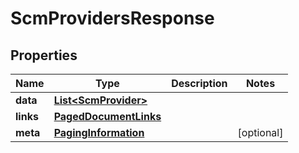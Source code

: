

# ScmProvidersResponse


## Properties

| Name | Type | Description | Notes |
|------------ | ------------- | ------------- | -------------|
|**data** | [**List&lt;ScmProvider&gt;**](ScmProvider.md) |  |  |
|**links** | [**PagedDocumentLinks**](PagedDocumentLinks.md) |  |  |
|**meta** | [**PagingInformation**](PagingInformation.md) |  |  [optional] |



